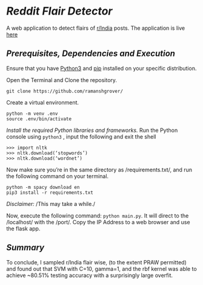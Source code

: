 # *Reddit Flair Detector*
 A web application to detect flairs of [r/India](https://reddit.com/r/India/) posts. The application is live [here](https://redd-it-flair-detector.herokuapp.com/)

## *Prerequisites, Dependencies and Execution*
Ensure that you have  [Python3](https://www.python.org/downloads/)  and  [pip](https://pip.pypa.io/en/stable/installing/#installing-with-get-pip-py)  installed on your specific distribution.

Open the Terminal and Clone the repository.
```
git clone https://github.com/ramanshgrover/
```
Create a virtual environment.
```
python -m venv .env
source .env/bin/activate
```
*Install the required Python libraries and frameworks.*
Run the Python console using `python3` , input the following and exit the shell
```
>>> import nltk
>>> nltk.download(‘stopwords’)
>>> nltk.download(‘wordnet’)
```
Now make sure you’re in the same directory as /requirements.txt/, and run the following command on your terminal.
```
python -m spacy download en 
pip3 install -r requirements.txt
``` 
*Disclaimer:* /This may take a while./

Now, execute the following command: `python main.py`. It will direct to the /localhost/ with the /port/. Copy the IP Address to a web browser and use the flask app.

## *Summary*
To conclude, I sampled r/India flair wise, (to the extent PRAW permitted) and found out that SVM with C=10, gamma=1, and the rbf kernel was able to achieve ~80.51% testing accuracy with a surprisingly large overfit.

